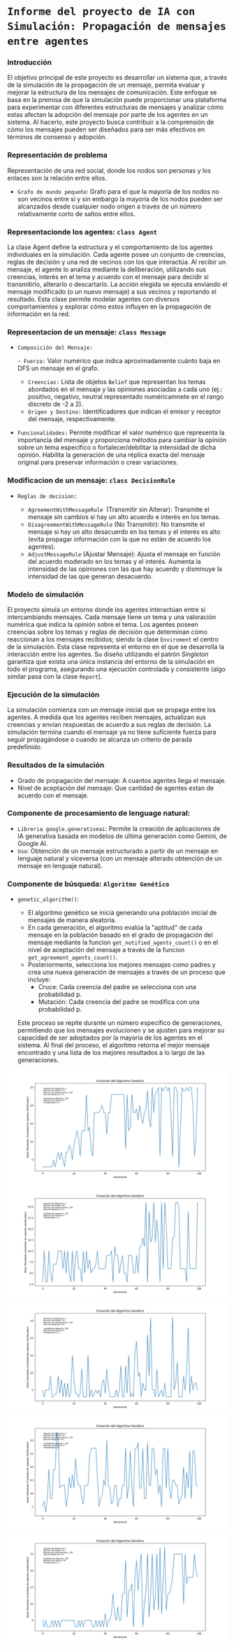# ``Informe del proyecto de IA con Simulación: Propagación de mensajes entre agentes``

### **Introducción**
El objetivo principal de este proyecto es desarrollar un sistema que, a través de la simulación de la propagación de un mensaje, permita evaluar y mejorar la estructura de los mensajes de comunicación. Este enfoque se basa en la premisa de que la simulación puede proporcionar una plataforma para experimentar con diferentes estructuras de mensajes y analizar cómo estas afectan la adopción del mensaje por parte de los agentes en un sistema. Al hacerlo, este proyecto busca contribuir a la comprensión de cómo los mensajes pueden ser diseñados para ser más efectivos en términos de consenso y adopción.

### **Representación de problema**
Representación de una red social, donde los nodos son personas y los enlaces son la relación entre ellos.
- ``Grafo de mundo pequeño``:  Grafo para el que la mayoría de los nodos no son vecinos entre sí y sin embargo la mayoría de los nodos pueden ser alcanzados desde cualquier nodo origen a través de un número relativamente corto de saltos entre ellos. 

### **Representacionde los agentes: `class Agent`**

La clase Agent define la estructura y el comportamiento de los agentes individuales en la simulación. Cada agente posee un conjunto de creencias, reglas de decisión y una red de vecinos con los que interactúa. Al recibir un mensaje, el agente lo analiza mediante la deliberación, utilizando sus creencias, interés en el tema y acuerdo con el mensaje para decidir si transmitirlo, alterarlo o descartarlo. La acción elegida se ejecuta enviando el mensaje modificado (o un nuevo mensaje) a sus vecinos y reportando el resultado. Esta clase permite modelar agentes con diversos comportamientos y explorar cómo estos influyen en la propagación de información en la red.

### **Representacion de un mensaje: `class Message`**

- ``Composición del Mensaje:``

    -`` Fuerza:`` Valor numérico que indica aproximadamente cuánto baja en DFS un mensaje en el grafo.
    - ``Creencias:`` Lista de objetos `Belief` que representan los temas abordados en el mensaje y las opiniones asociadas a cada uno (ej.: positivo, negativo, neutral representado numéricamnete en el rango discreto de -2 a 2).
    - ``Origen y Destino:`` Identificadores que indican el emisor y receptor del mensaje, respectivamente.

- ``Funcionalidades:``
Permite modificar el valor numérico que representa la importancia del mensaje y proporciona métodos para cambiar la opinión sobre un tema específico o fortalecer/debilitar la intensidad de dicha opinión. Habilita la generación de una réplica exacta del mensaje original para preservar información o crear variaciones.

### **Modificacion de un mensaje: `class DecisionRule`** 
- ``Reglas de decision:``

    - ``AgreementWithMessageRule ``(Transmitir sin Alterar): Transmite el mensaje sin cambios si hay un alto acuerdo e interés en los temas.
    - ``DisagreementWithMessageRule`` (No Transmitir): No transmite el mensaje si hay un alto desacuerdo en los temas y el interés es alto (evita propagar información con la que   no están de acuerdo los agentes).
    - ``AdjustMessageRule`` (Ajustar Mensaje): Ajusta el mensaje en función del acuerdo moderado en los temas y el interés. Aumenta la intensidad de las opiniones con las que hay acuerdo y disminuye la intensidad de las que generan desacuerdo.

### **Modelo de simulación**

El proyecto simula un entorno donde los agentes interactúan entre sí intercambiando mensajes. Cada mensaje tiene un tema y una valoración numérica que indica la opinión sobre el tema. Los agentes poseen creencias sobre los temas y reglas de decisión que determinan cómo reaccionan a los mensajes recibidos; siendo la clase `Enviroment` el centro de la simulación. Esta clase representa el entorno en el que se desarrolla la interacción entre los agentes. Su diseño utilizando el patrón *Singleton* garantiza que exista una única instancia del entorno de la simulación en todo el programa, asegurando una ejecución controlada y consistente (algo similar pasa con la clase `Report`).

### **Ejecución de la simulación**

La simulación comienza con un mensaje inicial que se propaga entre los agentes. A medida que los agentes reciben mensajes, actualizan sus creencias y envían respuestas de acuerdo a sus reglas de decisión. La simulación termina cuando el mensaje ya no tiene suficiente fuerza para seguir propagándose o cuando se alcanza un criterio de parada predefinido.

### **Resultados de la simulación**

- Grado de propagación del mensaje: A cuantos agentes llega el mensaje.
- Nivel de aceptación del mensaje: Que cantidad de agentes estan de acuerdo con el mensaje.

### **Componente de procesamiento de lenguage natural:**

- `Libreria google.generativeai`: Permite la creación de aplicaciones de IA generativa basada en modelos de última generación como Gemini, de Google AI.
- ``Uso``: Obtención de un mensaje estructurado a partir de un mensaje en lenguaje natural y viceversa (con un mensaje alterado obtención de un mensaje en lenguaje natural).

<!-- ### **Componente de búsqueda: `class Cupid`**

El objetivo del agente es encontrar parejas compatibles entre los demás agentes presentes en la simulación basado en la creencias de los mismos. Para ello se utiliza un algoritmo de programación lineal entera para resolver un problema de satisfacción de restricciones. -->


### **Componente de búsqueda: ``Algoritmo Genético``**
- ``genetic_algorithm()``:
    - El algoritmo genético se inicia generando una población inicial de mensajes de manera aleatoria.
    - En cada generación, el algoritmo evalúa la "aptitud" de cada mensaje en la población basado en el grado de propagación del mensaje mediante la funcion ``get_notified_agents_count()`` o en el nivel de aceptación del mensaje a través de la funcion `get_agreement_agents_count()`. 
    - Posteriormente, selecciona los mejores mensajes como padres y crea una nueva generación de mensajes a través de un proceso que incluye:
        - Cruce: Cada creencia del padre se selecciona con una probabilidad p.
        - Mutación: Cada creencia del padre se modifica con una probabilidad p.

    Este proceso se repite durante un número específico de generaciones, permitiendo que los mensajes evolucionen y se ajusten para mejorar su capacidad de ser adoptados por la mayoría de los agentes en el sistema. Al final del proceso, el algoritmo retorna el mejor mensaje encontrado y una lista de los mejores resultados a lo largo de las generaciones. 

![](./Examples/Figure_1.png)
![](./Examples/Figure_2_parents.png)
![](./Examples/Figure_3_mutation_rate.png)
![](./Examples/Figure_4_probability.png)
![](./Examples/Figure_5_num_neighborgs.png)